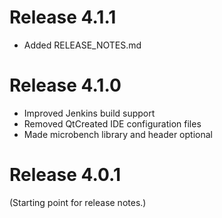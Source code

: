 Release 4.1.1
===========

* Added RELEASE_NOTES.md

Release 4.1.0
===========

* Improved Jenkins build support
* Removed QtCreated IDE configuration files
* Made microbench library and header optional

Release 4.0.1
==========
(Starting point for release notes.)
